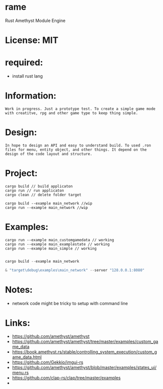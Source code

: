 # rame
 Rust
 Amethyst
 Module
 Engine

# License: MIT

# required:
 * install rust lang
 
# Information:
	Work in progress. Just a prototype test. To create a simple game mode with creatitve, rpg and other game type to keep thing simple.

# Design:
	In hope to design an API and easy to understand build. To used .ron files for menu, entity object, and other things. It depend on the design of the code layout and structure.

# Project:
```
cargo build // build applicaton
cargo run // run applicaton
cargo clean // delete folder target

cargo build --example main_network //wip
cargo run --example main_network //wip
```

# Examples:
```
cargo run --example main_customgamedata // working
cargo run --example main_examplestate // working
cargo run --example main_simple // working
```

```powershell

cargo build --example main_network

& "target\debug\examples\main_network" --server "128.0.0.1:8080"
```
# Notes:
 * network code might be tricky to setup with command line

# Links:
 * https://github.com/amethyst/amethyst
 * https://github.com/amethyst/amethyst/tree/master/examples/custom_game_data
 * https://book.amethyst.rs/stable/controlling_system_execution/custom_game_data.html
 * https://github.com/Gekkio/imgui-rs
 * https://github.com/amethyst/amethyst/blob/master/examples/states_ui/menu.rs
 * https://github.com/clap-rs/clap/tree/master/examples
 * 